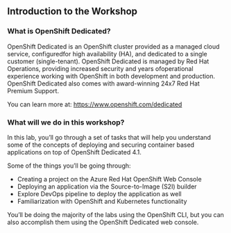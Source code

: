 ## Introduction to the Workshop

### What is OpenShift Dedicated?

OpenShift Dedicated is an OpenShift cluster provided as a managed cloud service, configuredfor high availability (HA), and dedicated to a single customer (single-tenant). OpenShift Dedicated is managed by Red Hat Operations, providing increased security and years ofoperational experience working with OpenShift in both development and production. OpenShift Dedicated also comes with award-winning 24x7 Red Hat Premium Support.

You can learn more at: https://www.openshift.com/dedicated

### What will we do in this workshop?

In this lab, you’ll go through a set of tasks that will help you understand some of the concepts of deploying and securing container based applications on top of OpenShift Dedicated 4.1.

Some of the things you’ll be going through:

- Creating a project on the Azure Red Hat OpenShift Web Console
- Deploying an application via the Source-to-Image (S2I) builder
- Explore DevOps pipeline to deploy the application as well
- Familiarization with OpenShift and Kubernetes functionality

You’ll be doing the majority of the labs using the OpenShift CLI, but you can also accomplish them using the OpenShift Dedicated web console.
